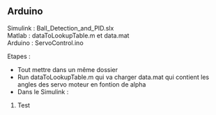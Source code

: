 ## Arduino

Simulink : Ball_Detection_and_PID.slx  
Matlab : dataToLookupTable.m et data.mat  
Arduino : ServoControl.ino  

Etapes :  
- Tout mettre dans un même dossier
- Run dataToLookupTable.m qui va charger data.mat qui contient les angles des servo moteur en fontion de alpha
- Dans le Simulink :  
1. Test

